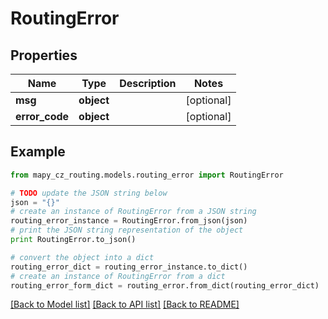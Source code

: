 # RoutingError


## Properties

Name | Type | Description | Notes
------------ | ------------- | ------------- | -------------
**msg** | **object** |  | [optional] 
**error_code** | **object** |  | [optional] 

## Example

```python
from mapy_cz_routing.models.routing_error import RoutingError

# TODO update the JSON string below
json = "{}"
# create an instance of RoutingError from a JSON string
routing_error_instance = RoutingError.from_json(json)
# print the JSON string representation of the object
print RoutingError.to_json()

# convert the object into a dict
routing_error_dict = routing_error_instance.to_dict()
# create an instance of RoutingError from a dict
routing_error_form_dict = routing_error.from_dict(routing_error_dict)
```
[[Back to Model list]](../README.md#documentation-for-models) [[Back to API list]](../README.md#documentation-for-api-endpoints) [[Back to README]](../README.md)


